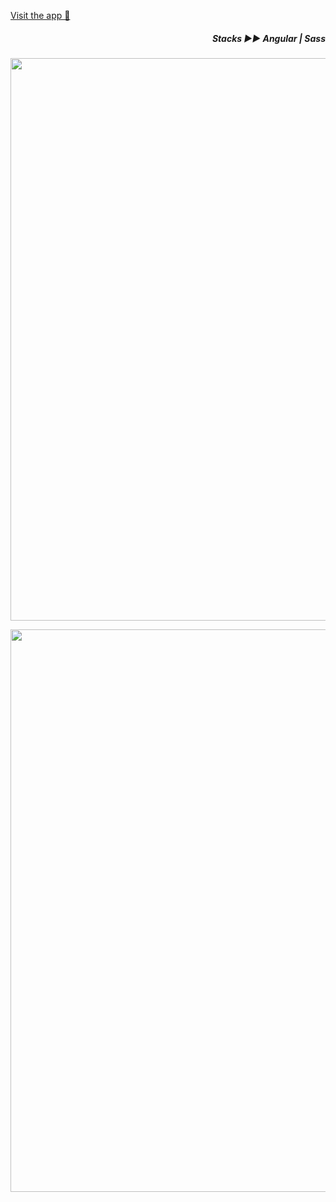 [Visit the app 👀](https://yiyi41.github.io/progressBar-angular/) 

*<h5 align="right">Stacks ▶︎▶︎ Angular | Sass</h5>*

<p align="center" >
<img align="center" width="900" src="https://res.cloudinary.com/dps4zteie/image/upload/v1691595247/Capture_d_e%CC%81cran_2023-08-09_a%CC%80_17.33.00_faqeyp.png"/>
</p>  


<p align="center" >
<img align="center" width="900" src="https://res.cloudinary.com/dps4zteie/image/upload/v1691595248/Capture_d_e%CC%81cran_2023-08-09_a%CC%80_17.33.39_rnn4rn.png"/>
</p>
